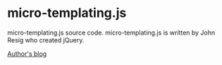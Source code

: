 micro-templating.js
===================

micro-templating.js source code. micro-templating.js is written by John Resig who created jQuery.

<a href="http://ejohn.org/blog/javascript-micro-templating/">Author's blog</a>

